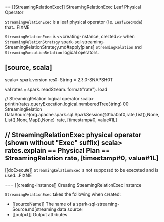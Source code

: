 == [[StreamingRelationExec]] StreamingRelationExec Leaf Physical Operator

`StreamingRelationExec` is a leaf physical operator (i.e. `LeafExecNode`) that...FIXME

`StreamingRelationExec` is <<creating-instance, created>> when `StreamingRelationStrategy` spark-sql-streaming-StreamingRelationStrategy.md#apply[plans] `StreamingRelation` and `StreamingExecutionRelation` logical operators.

[source, scala]
----
scala> spark.version
res0: String = 2.3.0-SNAPSHOT

val rates = spark.
  readStream.
  format("rate").
  load

// StreamingRelation logical operator
scala> println(rates.queryExecution.logical.numberedTreeString)
00 StreamingRelation DataSource(org.apache.spark.sql.SparkSession@31ba0af0,rate,List(),None,List(),None,Map(),None), rate, [timestamp#0, value#1L]

// StreamingRelationExec physical operator (shown without "Exec" suffix)
scala> rates.explain
== Physical Plan ==
StreamingRelation rate, [timestamp#0, value#1L]
----

[[doExecute]]
`StreamingRelationExec` is not supposed to be executed and is used...FIXME

=== [[creating-instance]] Creating StreamingRelationExec Instance

`StreamingRelationExec` takes the following when created:

* [[sourceName]] The name of a spark-sql-streaming-Source.md[streaming data source]
* [[output]] Output attributes

